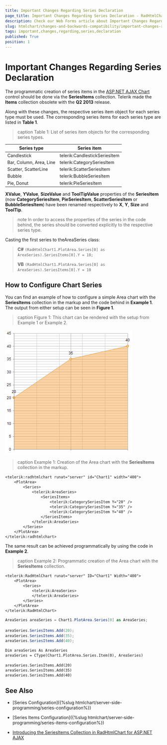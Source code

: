 ```yaml
---
title: Important Changes Regarding Series Declaration
page_title: Important Changes Regarding Series Declaration - RadHtmlChart
description: Check our Web Forms article about Important Changes Regarding Series Declaration.
slug: htmlchart/changes-and-backwards-compatibility/important-changes-regarding-series-declaration
tags: important,changes,regarding,series,declaration
published: True
position: 1
---
```


# Important Changes Regarding Series Declaration

The programmatic creation of series items in the [ASP.NET AJAX Chart](https://www.telerik.com/products/aspnet-ajax/html-chart.aspx) control should be done via the **SeriesItems** collection. Telerik made the **Items** collection obsolete with the **Q2 2013** release.

Along with these changes, the respective series item object for each series type must be used. The corresponding series items for each series type are listed in **Table 1**.


>caption Table 1: List of series item objects for the corresponding series types.	

| Series type | Series item |
| ------ | ------ |
|Candlestick|telerik:CandlestickSeriesItem|
|Bar, Column, Area, Line|telerik:CategorySeriesItem|
|Scatter, ScatterLine|telerik:ScatterSeriesItem|
|Bubble|telerik:BubbleSeriesItem|
|Pie, Donut|telerik:PieSeriesItem|

**XValue**, **YValue**, **SizeValue** and **ToolTipValue** properties of the **SeriesItem** (now **CategorySeriesItem**, **PieSeriesItem**, **ScatterSeriesItem** or **BubbleSeriesItem**) have been renamed respectively to **X**, **Y**, **Size** and **ToolTip**.

>note In order to access the properties of the series in the code behind, the series should be converted explicitly to the respective series type.
>
Casting the first series to theAreaSeries class:
>
>**C#**
>`(RadHtmlChart1.PlotArea.Series[0] as AreaSeries).SeriesItems[0].Y = 10;`
>
>**VB**
>`(RadHtmlChart1.PlotArea.Series[0] as AreaSeries).SeriesItems[0].Y = 10`

## How to Configure Chart Series

You can find an example of how to configure a simple Area chart with the **SeriesItems** collection in the markup and the code behind in **Example 1**. The output from either setup can be seen in **Figure 1**.

>caption Figure 1: This chart can be rendered with the setup from Example 1 or Example 2.

![htmlchart-important-changes-regarding-the-series-declaration](images/htmlchart-important-changes-regarding-the-series-declaration.png)

>caption Example 1: Creation of the Area chart with the **SeriesItems** collection in the markup.

````ASP.NET
<telerik:radhtmlchart runat="server" id="Chart1" width="400">
	<PlotArea>
		<Series>
			<telerik:AreaSeries>
				<SeriesItems>
					<telerik:CategorySeriesItem Y="20" />
					<telerik:CategorySeriesItem Y="35" />
					<telerik:CategorySeriesItem Y="40" />
				</SeriesItems>
			</telerik:AreaSeries>
		</Series>
	</PlotArea>
</telerik:radhtmlchart>
````

The same result can be achieved programmatically by using the code in **Example 2**.

>caption Example 2: Programmatic creation of the Area chart with the **SeriesItems** collection.

````ASP.NET
<telerik:RadHtmlChart runat="server" ID="Chart1" Width="400">
	<PlotArea>
		<Series>
			<telerik:AreaSeries>
			</telerik:AreaSeries>
		</Series>
	</PlotArea>
</telerik:RadHtmlChart>
````
````C#
AreaSeries areaSeries = Chart1.PlotArea.Series[0] as AreaSeries;

areaSeries.SeriesItems.Add(20);
areaSeries.SeriesItems.Add(35);
areaSeries.SeriesItems.Add(40);
````
````VB
Dim areaSeries As AreaSeries
areaSeries = CType(Chart1.PlotArea.Series.Item(0), AreaSeries)

areaSeries.SeriesItems.Add(20)
areaSeries.SeriesItems.Add(35)
areaSeries.SeriesItems.Add(40)
````

## See Also

 * [Series Configuration]({%slug htmlchart/server-side-programming/series-configuration%})

 * [Series Items Configuration]({%slug htmlchart/server-side-programming/series-items-configuration%})

 * [Introducing the SeriesItems Collection in RadHtmlChart for ASP.NET AJAX](https://www.telerik.com/blogs/introducing-the-seriesitems-collection-in-radhtmlchart-for-asp.net-ajax)
